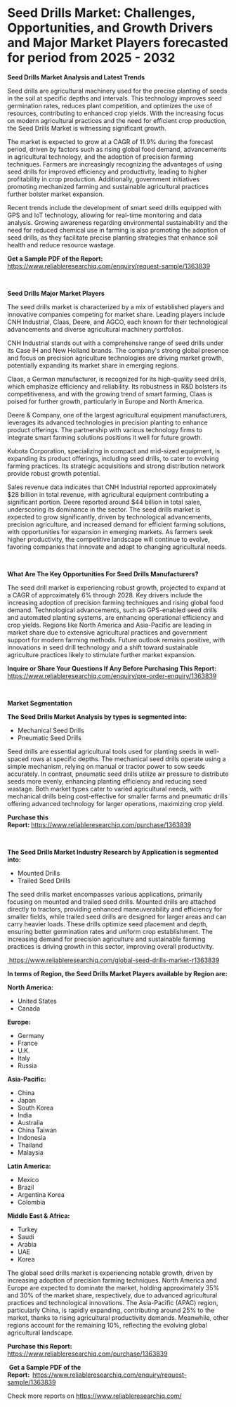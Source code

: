 <p><h1>Seed Drills Market: Challenges, Opportunities, and Growth Drivers and Major Market Players forecasted for period from 2025 - 2032</h1></p><p><strong>Seed Drills Market Analysis and Latest Trends</strong></p>
<p><p>Seed drills are agricultural machinery used for the precise planting of seeds in the soil at specific depths and intervals. This technology improves seed germination rates, reduces plant competition, and optimizes the use of resources, contributing to enhanced crop yields. With the increasing focus on modern agricultural practices and the need for efficient crop production, the Seed Drills Market is witnessing significant growth.</p><p>The market is expected to grow at a CAGR of 11.9% during the forecast period, driven by factors such as rising global food demand, advancements in agricultural technology, and the adoption of precision farming techniques. Farmers are increasingly recognizing the advantages of using seed drills for improved efficiency and productivity, leading to higher profitability in crop production. Additionally, government initiatives promoting mechanized farming and sustainable agricultural practices further bolster market expansion.</p><p>Recent trends include the development of smart seed drills equipped with GPS and IoT technology, allowing for real-time monitoring and data analysis. Growing awareness regarding environmental sustainability and the need for reduced chemical use in farming is also promoting the adoption of seed drills, as they facilitate precise planting strategies that enhance soil health and reduce resource wastage.</p></p>
<p><strong>Get a Sample PDF of the Report:&nbsp;</strong> <a href="https://www.reliableresearchiq.com/enquiry/request-sample/1363839?utm_campaign=2456&utm_medium=2&utm_source=Github&utm_content=ia&utm_term=10042025&utm_id=seed-drills">https://www.reliableresearchiq.com/enquiry/request-sample/1363839</a></p>
<p>&nbsp;</p>
<p><strong>Seed Drills Major Market Players</strong></p>
<p><p>The seed drills market is characterized by a mix of established players and innovative companies competing for market share. Leading players include CNH Industrial, Claas, Deere, and AGCO, each known for their technological advancements and diverse agricultural machinery portfolios.</p><p>CNH Industrial stands out with a comprehensive range of seed drills under its Case IH and New Holland brands. The company's strong global presence and focus on precision agriculture technologies are driving market growth, potentially expanding its market share in emerging regions.</p><p>Claas, a German manufacturer, is recognized for its high-quality seed drills, which emphasize efficiency and reliability. Its robustness in R&D bolsters its competitiveness, and with the growing trend of smart farming, Claas is poised for further growth, particularly in Europe and North America.</p><p>Deere & Company, one of the largest agricultural equipment manufacturers, leverages its advanced technologies in precision planting to enhance product offerings. The partnership with various technology firms to integrate smart farming solutions positions it well for future growth.</p><p>Kubota Corporation, specializing in compact and mid-sized equipment, is expanding its product offerings, including seed drills, to cater to evolving farming practices. Its strategic acquisitions and strong distribution network provide robust growth potential.</p><p>Sales revenue data indicates that CNH Industrial reported approximately $28 billion in total revenue, with agricultural equipment contributing a significant portion. Deere reported around $44 billion in total sales, underscoring its dominance in the sector. The seed drills market is expected to grow significantly, driven by technological advancements, precision agriculture, and increased demand for efficient farming solutions, with opportunities for expansion in emerging markets. As farmers seek higher productivity, the competitive landscape will continue to evolve, favoring companies that innovate and adapt to changing agricultural needs.</p></p>
<p>&nbsp;</p>
<p><strong>What Are The Key Opportunities For Seed Drills Manufacturers?</strong></p>
<p><p>The seed drill market is experiencing robust growth, projected to expand at a CAGR of approximately 6% through 2028. Key drivers include the increasing adoption of precision farming techniques and rising global food demand. Technological advancements, such as GPS-enabled seed drills and automated planting systems, are enhancing operational efficiency and crop yields. Regions like North America and Asia-Pacific are leading in market share due to extensive agricultural practices and government support for modern farming methods. Future outlook remains positive, with innovations in seed drill technology and a shift toward sustainable agriculture practices likely to stimulate further market expansion.</p></p>
<p><strong>Inquire or Share Your Questions If Any Before Purchasing This Report:</strong> <a href="https://www.reliableresearchiq.com/enquiry/pre-order-enquiry/1363839?utm_campaign=2456&utm_medium=2&utm_source=Github&utm_content=ia&utm_term=10042025&utm_id=seed-drills">https://www.reliableresearchiq.com/enquiry/pre-order-enquiry/1363839</a></p>
<p>&nbsp;</p>
<p><strong>Market Segmentation</strong></p>
<p><strong>The Seed Drills Market Analysis by types is segmented into:</strong></p>
<p><ul><li>Mechanical Seed Drills</li><li>Pneumatic Seed Drills</li></ul></p>
<p><p>Seed drills are essential agricultural tools used for planting seeds in well-spaced rows at specific depths. The mechanical seed drills operate using a simple mechanism, relying on manual or tractor power to sow seeds accurately. In contrast, pneumatic seed drills utilize air pressure to distribute seeds more evenly, enhancing planting efficiency and reducing seed wastage. Both market types cater to varied agricultural needs, with mechanical drills being cost-effective for smaller farms and pneumatic drills offering advanced technology for larger operations, maximizing crop yield.</p></p>
<p><strong>Purchase this Report:&nbsp;</strong><a href="https://www.reliableresearchiq.com/purchase/1363839?utm_campaign=2456&utm_medium=2&utm_source=Github&utm_content=ia&utm_term=10042025&utm_id=seed-drills">https://www.reliableresearchiq.com/purchase/1363839</a></p>
<p>&nbsp;</p>
<p><strong>The Seed Drills Market Industry Research by Application is segmented into:</strong></p>
<p><ul><li>Mounted Drills</li><li>Trailed Seed Drills</li></ul></p>
<p><p>The seed drills market encompasses various applications, primarily focusing on mounted and trailed seed drills. Mounted drills are attached directly to tractors, providing enhanced maneuverability and efficiency for smaller fields, while trailed seed drills are designed for larger areas and can carry heavier loads. These drills optimize seed placement and depth, ensuring better germination rates and uniform crop establishment. The increasing demand for precision agriculture and sustainable farming practices is driving growth in this sector, improving overall productivity.</p></p>
<p><a href="https://www.reliableresearchiq.com/global-seed-drills-market-r1363839?utm_campaign=2456&utm_medium=2&utm_source=Github&utm_content=ia&utm_term=10042025&utm_id=seed-drills">&nbsp;https://www.reliableresearchiq.com/global-seed-drills-market-r1363839</a></p>
<p><strong>In terms of Region, the Seed Drills Market Players available by Region are:</strong></p>
<p>
    <p> <strong> North America: </strong>
        <ul>
            <li>United States</li>
            <li>Canada</li>
        </ul>
        </p> 
    <p> <strong> Europe: </strong>
        <ul>
            <li>Germany</li>
            <li>France</li>
            <li>U.K.</li>
            <li>Italy</li>
            <li>Russia</li>
        </ul>
        </p> 
    <p> <strong> Asia-Pacific: </strong>
        <ul>
            <li>China</li>
            <li>Japan</li>
            <li>South Korea</li>
            <li>India</li>
            <li>Australia</li>
            <li>China Taiwan</li>
            <li>Indonesia</li>
            <li>Thailand</li>
            <li>Malaysia</li>
        </ul>
        </p> 
    <p> <strong> Latin America: </strong>
        <ul>
            <li>Mexico</li>
            <li>Brazil</li>
            <li>Argentina Korea</li>
            <li>Colombia</li>
        </ul>
        </p> 
    <p> <strong> Middle East & Africa: </strong>
        <ul>
            <li>Turkey</li>
            <li>Saudi</li>
            <li>Arabia</li>
            <li>UAE</li>
            <li>Korea</li>
        </ul>
    </p>
    </p>
<p><p>The global seed drills market is experiencing notable growth, driven by increasing adoption of precision farming techniques. North America and Europe are expected to dominate the market, holding approximately 35% and 30% of the market share, respectively, due to advanced agricultural practices and technological innovations. The Asia-Pacific (APAC) region, particularly China, is rapidly expanding, contributing around 25% to the market, thanks to rising agricultural productivity demands. Meanwhile, other regions account for the remaining 10%, reflecting the evolving global agricultural landscape.</p></p>
<p><strong>Purchase this Report: </strong><a href="https://www.reliableresearchiq.com/purchase/1363839?utm_campaign=2456&utm_medium=2&utm_source=Github&utm_content=ia&utm_term=10042025&utm_id=seed-drills">https://www.reliableresearchiq.com/purchase/1363839</a></p>
<p>&nbsp;<strong>Get a Sample PDF of the Report:&nbsp;&nbsp;</strong><a href="https://www.reliableresearchiq.com/enquiry/request-sample/1363839?utm_campaign=2456&utm_medium=2&utm_source=Github&utm_content=ia&utm_term=10042025&utm_id=seed-drills">https://www.reliableresearchiq.com/enquiry/request-sample/1363839</a></p>
<p><strong></strong></p>
<p>Check more reports on <a href="https://www.reliableresearchiq.com/?utm_campaign=2456&utm_medium=2&utm_source=Github&utm_content=ia&utm_term=10042025&utm_id=seed-drills">https://www.reliableresearchiq.com/</a></p>